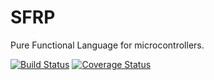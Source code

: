 SFRP
=====

Pure Functional Language for microcontrollers.

[![Build Status](https://travis-ci.org/sawaken/sfrp.svg?branch=refactoring)](https://travis-ci.org/sawaken/sfrp)
[![Coverage Status](https://coveralls.io/repos/github/sawaken/sfrp/badge.svg?branch=refactoring)](https://coveralls.io/github/sawaken/sfrp?branch=refactoring)
